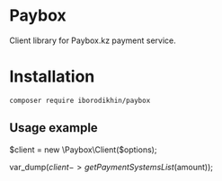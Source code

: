 # Paybox
Client library for Paybox.kz payment service.

# Installation

    composer require iborodikhin/paybox

## Usage example

   $client = new \Paybox\Client($options);
   
   var_dump($client->getPaymentSystemsList($amount));

